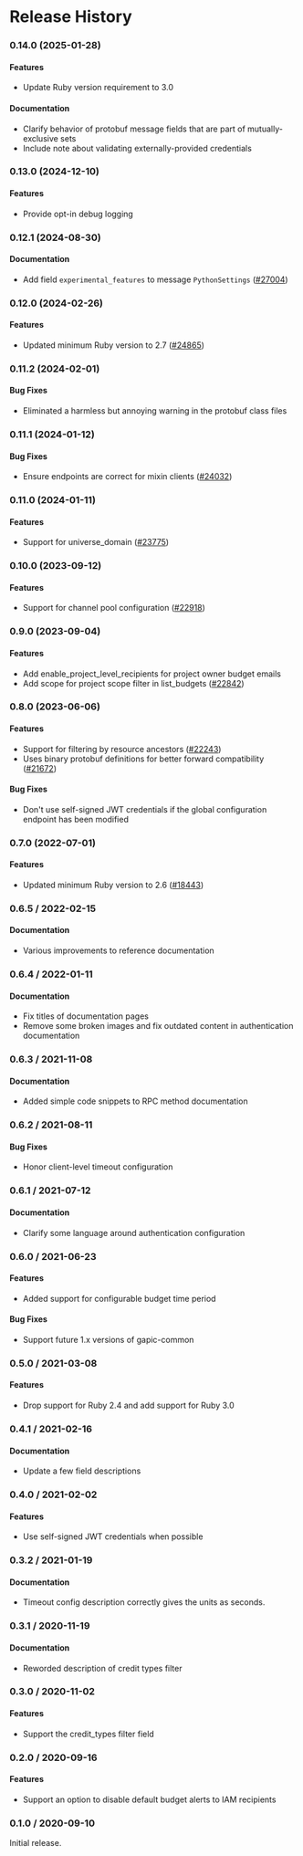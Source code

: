 # Release History

### 0.14.0 (2025-01-28)

#### Features

* Update Ruby version requirement to 3.0 
#### Documentation

* Clarify behavior of protobuf message fields that are part of mutually-exclusive sets 
* Include note about validating externally-provided credentials 

### 0.13.0 (2024-12-10)

#### Features

* Provide opt-in debug logging 

### 0.12.1 (2024-08-30)

#### Documentation

* Add field `experimental_features` to message `PythonSettings` ([#27004](https://github.com/googleapis/google-cloud-ruby/issues/27004)) 

### 0.12.0 (2024-02-26)

#### Features

* Updated minimum Ruby version to 2.7 ([#24865](https://github.com/googleapis/google-cloud-ruby/issues/24865)) 

### 0.11.2 (2024-02-01)

#### Bug Fixes

* Eliminated a harmless but annoying warning in the protobuf class files 

### 0.11.1 (2024-01-12)

#### Bug Fixes

* Ensure endpoints are correct for mixin clients ([#24032](https://github.com/googleapis/google-cloud-ruby/issues/24032)) 

### 0.11.0 (2024-01-11)

#### Features

* Support for universe_domain ([#23775](https://github.com/googleapis/google-cloud-ruby/issues/23775)) 

### 0.10.0 (2023-09-12)

#### Features

* Support for channel pool configuration ([#22918](https://github.com/googleapis/google-cloud-ruby/issues/22918)) 

### 0.9.0 (2023-09-04)

#### Features

* Add enable_project_level_recipients for project owner budget emails 
* Add scope for project scope filter in list_budgets ([#22842](https://github.com/googleapis/google-cloud-ruby/issues/22842)) 

### 0.8.0 (2023-06-06)

#### Features

* Support for filtering by resource ancestors ([#22243](https://github.com/googleapis/google-cloud-ruby/issues/22243)) 
* Uses binary protobuf definitions for better forward compatibility ([#21672](https://github.com/googleapis/google-cloud-ruby/issues/21672)) 
#### Bug Fixes

* Don't use self-signed JWT credentials if the global configuration endpoint has been modified 

### 0.7.0 (2022-07-01)

#### Features

* Updated minimum Ruby version to 2.6 ([#18443](https://github.com/googleapis/google-cloud-ruby/issues/18443)) 

### 0.6.5 / 2022-02-15

#### Documentation

* Various improvements to reference documentation

### 0.6.4 / 2022-01-11

#### Documentation

* Fix titles of documentation pages
* Remove some broken images and fix outdated content in authentication documentation

### 0.6.3 / 2021-11-08

#### Documentation

* Added simple code snippets to RPC method documentation

### 0.6.2 / 2021-08-11

#### Bug Fixes

* Honor client-level timeout configuration

### 0.6.1 / 2021-07-12

#### Documentation

* Clarify some language around authentication configuration

### 0.6.0 / 2021-06-23

#### Features

* Added support for configurable budget time period

#### Bug Fixes

* Support future 1.x versions of gapic-common

### 0.5.0 / 2021-03-08

#### Features

* Drop support for Ruby 2.4 and add support for Ruby 3.0

### 0.4.1 / 2021-02-16

#### Documentation

* Update a few field descriptions

### 0.4.0 / 2021-02-02

#### Features

* Use self-signed JWT credentials when possible

### 0.3.2 / 2021-01-19

#### Documentation

* Timeout config description correctly gives the units as seconds.

### 0.3.1 / 2020-11-19

#### Documentation

* Reworded description of credit types filter

### 0.3.0 / 2020-11-02

#### Features

* Support the credit_types filter field

### 0.2.0 / 2020-09-16

#### Features

* Support an option to disable default budget alerts to IAM recipients

### 0.1.0 / 2020-09-10

Initial release.
